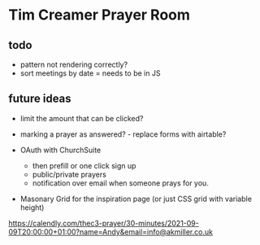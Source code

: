 # Tim Creamer Prayer Room

## todo

- pattern not rendering correctly?
- sort meetings by date = needs to be in JS

## future ideas

- limit the amount that can be clicked?
- marking a prayer as answered? - replace forms with airtable?

- OAuth with ChurchSuite
  - then prefill or one click sign up
  - public/private prayers
  - notification over email when someone prays for you.
- Masonary Grid for the inspiration page (or just CSS grid with variable height)

https://calendly.com/thec3-prayer/30-minutes/2021-09-09T20:00:00+01:00?name=Andy&email=info@akmiller.co.uk
